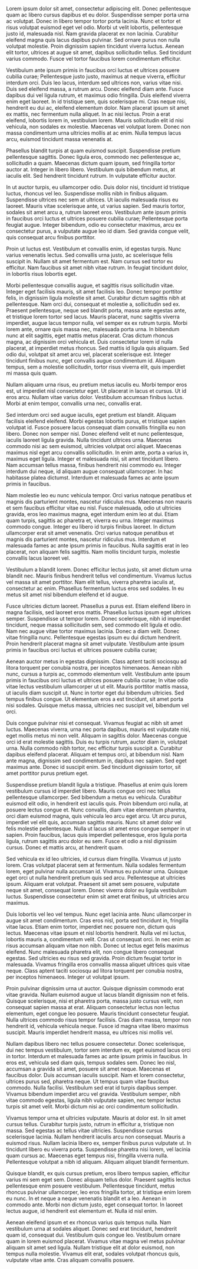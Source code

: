 Lorem ipsum dolor sit amet, consectetur adipiscing elit. Donec pellentesque quam ac libero cursus dapibus et eu dolor. Suspendisse semper porta urna ac volutpat. Donec in libero tempor tortor porta lacinia. Nunc et tortor et risus volutpat euismod eget vel odio. Morbi ut velit lobortis, pellentesque justo id, malesuada nisl. Nam gravida placerat ex non lacinia. Curabitur eleifend magna quis lacus dapibus pulvinar. Sed ornare purus non nulla volutpat molestie. Proin dignissim sapien tincidunt viverra luctus. Aenean elit tortor, ultrices at augue sit amet, dapibus sollicitudin tellus. Sed tincidunt varius commodo. Fusce vel tortor faucibus lorem condimentum efficitur.

Vestibulum ante ipsum primis in faucibus orci luctus et ultrices posuere cubilia curae; Pellentesque justo justo, maximus at neque viverra, efficitur interdum orci. Duis leo lacus, interdum sed ultrices non, varius vitae nisi. Duis sed eleifend massa, a rutrum arcu. Donec eleifend diam ante. Fusce dapibus dui vel ligula rutrum, et maximus odio fringilla. Duis eleifend viverra enim eget laoreet. In id tristique sem, quis scelerisque mi. Cras neque nisi, hendrerit eu dui ac, eleifend elementum dolor. Nam placerat ipsum sit amet ex mattis, nec fermentum nulla aliquet. In ac nisi lectus. Proin a erat eleifend, lobortis lorem in, vestibulum lorem. Mauris sollicitudin elit id nisi vehicula, non sodales ex molestie. Maecenas vel volutpat lorem. Donec non massa condimentum urna ultricies mollis at ac enim. Nulla tempus lacus arcu, euismod tincidunt massa venenatis at.

Phasellus blandit turpis at quam euismod suscipit. Suspendisse pretium pellentesque sagittis. Donec ligula eros, commodo nec pellentesque ac, sollicitudin a quam. Maecenas dictum quam ipsum, sed fringilla tortor auctor at. Integer in libero libero. Vestibulum quis bibendum metus, at iaculis elit. Sed hendrerit tincidunt rutrum. In vulputate efficitur auctor.

In ut auctor turpis, eu ullamcorper odio. Duis dolor nisi, tincidunt id tristique luctus, rhoncus vel leo. Suspendisse mollis nibh in finibus aliquam. Suspendisse ultrices nec sem at ultrices. Ut iaculis malesuada risus eu laoreet. Mauris vitae scelerisque ante, ut varius sapien. Sed mauris tortor, sodales sit amet arcu a, rutrum laoreet eros. Vestibulum ante ipsum primis in faucibus orci luctus et ultrices posuere cubilia curae; Pellentesque porta feugiat augue. Integer bibendum, odio eu consectetur maximus, arcu ex consectetur purus, a vulputate augue leo id diam. Sed gravida congue velit, quis consequat arcu finibus porttitor.

Proin ut luctus est. Vestibulum et convallis enim, id egestas turpis. Nunc varius venenatis lectus. Sed convallis urna justo, ac scelerisque felis suscipit in. Nullam sit amet fermentum est. Nam cursus sed tortor eu efficitur. Nam faucibus sit amet nibh vitae rutrum. In feugiat tincidunt dolor, in lobortis risus lobortis eget.

Morbi pellentesque convallis augue, et sagittis risus sollicitudin vitae. Integer eget facilisis mauris, sit amet facilisis leo. Donec tempor porttitor felis, in dignissim ligula molestie sit amet. Curabitur dictum sagittis nibh at pellentesque. Nam orci dui, consequat et molestie a, sollicitudin sed ex. Praesent pellentesque, neque sed blandit porta, massa ante egestas ante, et tristique lorem tortor sed lacus. Mauris placerat, nunc sagittis viverra imperdiet, augue lacus tempor nulla, vel semper ex ex rutrum turpis. Morbi lorem ante, ornare quis massa nec, malesuada porta urna. In bibendum nunc at elit sagittis, eget mattis metus placerat. Cras dictum rhoncus magna, ac dignissim orci vehicula et. Duis consectetur lorem id nulla placerat, at imperdiet metus rhoncus. Sed mattis id ligula quis aliquam. Sed odio dui, volutpat sit amet arcu vel, placerat scelerisque est. Integer tincidunt finibus nunc, eget convallis augue condimentum id. Aliquam tempus, sem a molestie sollicitudin, tortor risus viverra elit, quis imperdiet mi massa quis quam.

Nullam aliquam urna risus, eu pretium metus iaculis eu. Morbi tempor eros est, ut imperdiet nisl consectetur eget. Ut placerat in lacus et cursus. Ut id eros arcu. Nullam vitae varius dolor. Vestibulum accumsan finibus luctus. Morbi at enim tempor, convallis urna nec, convallis erat.

Sed interdum orci sed augue iaculis, eget pretium est blandit. Aliquam facilisis eleifend eleifend. Morbi egestas lobortis purus, et tristique sapien volutpat id. Fusce posuere lacus consequat diam convallis fringilla eu non libero. Donec non semper nisl. Donec eleifend velit et nunc pellentesque, iaculis laoreet ligula gravida. Nulla tincidunt ultrices urna. Maecenas commodo nisi ac sem euismod, ultricies volutpat orci aliquet. Maecenas maximus nisl eget arcu convallis sollicitudin. In enim ante, porta a varius in, maximus eget ligula. Integer et malesuada nisi, sit amet tincidunt libero. Nam accumsan tellus massa, finibus hendrerit nisi commodo eu. Integer interdum dui neque, id aliquam augue consequat ullamcorper. In hac habitasse platea dictumst. Interdum et malesuada fames ac ante ipsum primis in faucibus.

Nam molestie leo eu nunc vehicula tempor. Orci varius natoque penatibus et magnis dis parturient montes, nascetur ridiculus mus. Maecenas non mauris et sem faucibus efficitur vitae eu nisl. Fusce malesuada, odio ut ultricies gravida, eros leo maximus magna, eget interdum enim leo at dui. Etiam quam turpis, sagittis ac pharetra et, viverra eu urna. Integer maximus commodo congue. Integer eu libero id turpis finibus laoreet. In dictum ullamcorper erat sit amet venenatis. Orci varius natoque penatibus et magnis dis parturient montes, nascetur ridiculus mus. Interdum et malesuada fames ac ante ipsum primis in faucibus. Nulla sagittis erat in leo placerat, non aliquam felis sagittis. Nam mollis tincidunt turpis, molestie convallis lacus laoreet vel.

Vestibulum a blandit lorem. Donec efficitur lectus justo, sit amet dictum urna blandit nec. Mauris finibus hendrerit tellus vel condimentum. Vivamus luctus vel massa sit amet porttitor. Nam elit tellus, viverra pharetra iaculis at, consectetur ac enim. Phasellus fermentum luctus eros sed sodales. In eu metus sit amet nisl bibendum eleifend et id augue.

Fusce ultricies dictum laoreet. Phasellus a purus est. Etiam eleifend libero in magna facilisis, sed laoreet eros mattis. Phasellus luctus ipsum eget ultrices semper. Suspendisse ut tempor lorem. Donec scelerisque, nibh id imperdiet tincidunt, neque massa sollicitudin sem, sed commodo elit ligula et odio. Nam nec augue vitae tortor maximus lacinia. Donec a diam velit. Donec vitae fringilla nunc. Pellentesque egestas ipsum eu dui dictum hendrerit. Proin hendrerit placerat magna sit amet vulputate. Vestibulum ante ipsum primis in faucibus orci luctus et ultrices posuere cubilia curae;

Aenean auctor metus in egestas dignissim. Class aptent taciti sociosqu ad litora torquent per conubia nostra, per inceptos himenaeos. Aenean nibh nunc, cursus a turpis ac, commodo elementum velit. Vestibulum ante ipsum primis in faucibus orci luctus et ultrices posuere cubilia curae; In vitae odio vitae lectus vestibulum ullamcorper ut ut elit. Mauris porttitor mattis massa, ut iaculis diam suscipit ut. Nunc in tortor eget dui bibendum ultricies. Sed tempus finibus congue. Ut elementum eros a est tincidunt, sit amet porta nisi sodales. Quisque metus massa, ultricies nec suscipit vel, bibendum vel orci.

Duis congue pulvinar nisi et consequat. Vivamus feugiat ac nibh sit amet luctus. Maecenas viverra, urna nec porta dapibus, mauris est vulputate nisi, eget mollis metus mi non velit. Aliquam in sagittis dolor. Maecenas congue orci id erat molestie sagittis. Duis eu turpis rutrum, auctor diam in, volutpat urna. Nulla commodo nibh tortor, nec efficitur turpis suscipit a. Curabitur dapibus eleifend placerat. Aliquam et tempus orci, at bibendum nisl. Nam ante magna, dignissim sed condimentum in, dapibus nec sapien. Sed eget maximus ante. Donec id suscipit enim. Sed tincidunt dignissim tortor, sit amet porttitor purus pretium eget.

Suspendisse pretium blandit ligula a tristique. Phasellus at enim quis lorem vestibulum cursus id imperdiet libero. Mauris congue orci nec tellus pellentesque ullamcorper. Sed bibendum a metus eu vehicula. Curabitur euismod elit odio, in hendrerit est iaculis quis. Proin bibendum orci nulla, at posuere lectus congue et. Nunc convallis, diam vitae elementum pharetra, orci diam euismod magna, quis vehicula leo arcu eget arcu. Ut arcu purus, imperdiet vel elit quis, accumsan sagittis mauris. Nunc sit amet dolor vel felis molestie pellentesque. Nulla ut lacus sit amet eros congue semper in ut sapien. Proin faucibus, lacus quis imperdiet pellentesque, eros ligula porta ligula, rutrum sagittis arcu dolor eu sem. Fusce et odio a nisl dignissim cursus. Donec et mattis arcu, at hendrerit quam.

Sed vehicula ex id leo ultricies, id cursus diam fringilla. Vivamus ut justo lorem. Cras volutpat placerat sem at fermentum. Nulla sodales fermentum lorem, eget pulvinar nulla accumsan id. Vivamus eu pulvinar urna. Quisque eget orci ut nulla hendrerit pretium quis sed arcu. Pellentesque at ultricies ipsum. Aliquam erat volutpat. Praesent sit amet sem posuere, vulputate neque sit amet, consequat lorem. Donec viverra dolor eu ligula vestibulum luctus. Suspendisse consectetur enim sit amet erat finibus, ut ultricies arcu maximus.

Duis lobortis vel leo vel tempus. Nunc eget lacinia ante. Nunc ullamcorper in augue sit amet condimentum. Cras eros nisl, porta sed tincidunt in, fringilla vitae lacus. Etiam enim tortor, imperdiet nec posuere non, dictum quis lectus. Maecenas vitae ipsum et nisl lobortis hendrerit. Nulla vel mi luctus, lobortis mauris a, condimentum velit. Cras ut consequat orci. In nec enim ac risus accumsan aliquam vitae non nibh. Donec ut lectus eget felis maximus eleifend. Nunc malesuada pharetra elit, non congue libero consequat egestas. Sed ultricies eu risus sed gravida. Proin dictum feugiat tortor in malesuada. Vivamus fringilla eros convallis massa aliquet ultrices quis vitae neque. Class aptent taciti sociosqu ad litora torquent per conubia nostra, per inceptos himenaeos. Integer ut volutpat ipsum.

Proin pulvinar dignissim urna ut auctor. Quisque dignissim commodo erat vitae gravida. Nullam euismod augue ut lacus blandit dignissim non et felis. Quisque scelerisque, nisi et pharetra porta, massa justo cursus velit, non consequat sapien massa at erat. Aliquam consectetur lectus non lectus elementum, eget congue leo posuere. Mauris tincidunt consectetur feugiat. Nulla ultrices commodo risus tempor facilisis. Cras diam massa, tempor non hendrerit id, vehicula vehicula neque. Fusce id magna vitae libero maximus suscipit. Mauris imperdiet hendrerit massa, eu ultrices nisi mollis vel.

Nullam dapibus libero nec tellus posuere consectetur. Donec scelerisque, dui nec tempus vestibulum, tortor sem interdum ex, eget euismod lacus orci in tortor. Interdum et malesuada fames ac ante ipsum primis in faucibus. In eros est, vehicula sed diam quis, tempus sodales sem. Donec leo nisl, accumsan a gravida sit amet, posuere sit amet neque. Maecenas et faucibus dolor. Duis accumsan iaculis suscipit. Nam et lorem consectetur, ultrices purus sed, pharetra neque. Ut tempus quam vitae faucibus commodo. Nulla facilisi. Vestibulum sed erat id turpis dapibus semper. Vivamus bibendum imperdiet arcu vel gravida. Vestibulum semper, nibh vitae commodo egestas, ligula nibh vulputate sapien, nec tempor lectus turpis sit amet velit. Morbi dictum nisi ac orci condimentum sollicitudin.

Vivamus tempor urna et ultricies vulputate. Mauris at dolor est. In sit amet cursus tellus. Curabitur turpis justo, rutrum in efficitur a, tristique non massa. Sed egestas ac tellus vitae ultricies. Suspendisse cursus scelerisque lacinia. Nullam hendrerit iaculis arcu non consequat. Mauris a euismod risus. Nullam lacinia libero ex, semper finibus purus vulputate ut. In tincidunt libero eu viverra porta. Suspendisse pharetra nisi lorem, vel lacinia quam cursus ac. Maecenas eget tempus nisi, fringilla viverra nulla. Pellentesque volutpat a nibh id aliquam. Aliquam aliquet blandit fermentum.

Quisque blandit, ex quis cursus pretium, eros libero tempus sapien, efficitur varius mi sem eget sem. Donec aliquam tellus dolor. Praesent sagittis lectus pellentesque enim posuere vestibulum. Pellentesque tincidunt, metus rhoncus pulvinar ullamcorper, leo eros fringilla tortor, at tristique enim lorem eu nunc. In et neque a neque venenatis blandit et a leo. Aenean in commodo ante. Morbi non dictum justo, eget consequat tortor. In laoreet lectus augue, id hendrerit est elementum et. Nulla id nisl enim.

Aenean eleifend ipsum et ex rhoncus varius quis tempus nulla. Nam vestibulum urna at sodales aliquet. Donec sed erat tincidunt, hendrerit quam id, consequat dui. Vestibulum quis congue leo. Vestibulum ornare quam in lorem euismod placerat. Vivamus vitae magna vel metus pulvinar aliquam sit amet sed ligula. Nullam tristique elit at dolor euismod, non tempus nulla molestie. Vivamus elit erat, sodales volutpat rhoncus quis, vulputate vitae ante. Cras aliquam convallis posuere.
